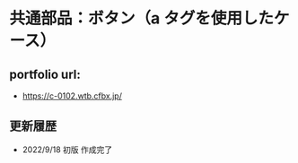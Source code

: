 # 共通部品：ボタン（a タグを使用したケース）

## portfolio url:

- https://c-0102.wtb.cfbx.jp/

## 更新履歴

- 2022/9/18 初版 作成完了
